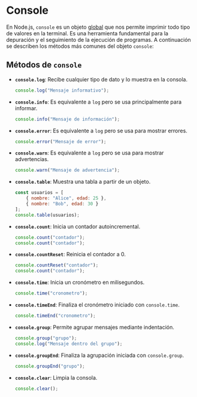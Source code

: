 # Console

En Node.js, `console` es un objeto [global](Globals.md) que nos permite imprimir todo tipo de valores en la terminal. Es una herramienta fundamental para la depuración y el seguimiento de la ejecución de programas. A continuación se describen los métodos más comunes del objeto `console`:

## Métodos de `console`

- **`console.log`**: Recibe cualquier tipo de dato y lo muestra en la consola.
  ```javascript
  console.log("Mensaje informativo");
  ```

- **`console.info`**: Es equivalente a `log` pero se usa principalmente para informar.
  ```javascript
  console.info("Mensaje de información");
  ```

- **`console.error`**: Es equivalente a `log` pero se usa para mostrar errores.
  ```javascript
  console.error("Mensaje de error");
  ```

- **`console.warn`**: Es equivalente a `log` pero se usa para mostrar advertencias.
  ```javascript
  console.warn("Mensaje de advertencia");
  ```

- **`console.table`**: Muestra una tabla a partir de un objeto.
  ```javascript
  const usuarios = [
      { nombre: "Alice", edad: 25 },
      { nombre: "Bob", edad: 30 }
  ];
  console.table(usuarios);
  ```

- **`console.count`**: Inicia un contador autoincremental.
  ```javascript
  console.count("contador");
  console.count("contador");
  ```

- **`console.countReset`**: Reinicia el contador a 0.
  ```javascript
  console.countReset("contador");
  console.count("contador");
  ```

- **`console.time`**: Inicia un cronómetro en milisegundos.
  ```javascript
  console.time("cronometro");
  ```

- **`console.timeEnd`**: Finaliza el cronómetro iniciado con `console.time`.
  ```javascript
  console.timeEnd("cronometro");
  ```

- **`console.group`**: Permite agrupar mensajes mediante indentación.
  ```javascript
  console.group("grupo");
  console.log("Mensaje dentro del grupo");
  ```

- **`console.groupEnd`**: Finaliza la agrupación iniciada con `console.group`.
  ```javascript
  console.groupEnd("grupo");
  ```

- **`console.clear`**: Limpia la consola.
  ```javascript
  console.clear();
  ```

